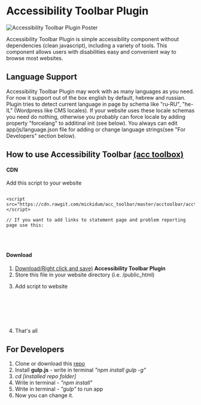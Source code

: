 <h1>Accessibility Toolbar Plugin</h1>

<p>
	<img src="https://raw.githubusercontent.com/mickidum/acc_toolbar/master/poster.jpg" alt="Accessibility Toolbar Plugin Poster">
</p>

<p>
Accessibility Toolbar Plugin is simple accessibility component without dependencies (clean javascript), including a variety of tools.
This component allows users with disabilities easy and convenient way to browse most websites.
</p>

<h2>Language Support</h2>
<p>
	Accessibility Toolbar Plugin may work with as many languages as you need. For now it support out of the box english by default, hebrew and russian. Plugin tries to detect current language in page by schema like "ru-RU", "he-IL" (Wordpress like CMS locales). If your website uses these locale schemas you need do nothing, otherwise you probably can force locale by adding property "forcelang" to additinal init (see below). You always can edit app/js/language.json file for adding or change language strings(see "For Developers" section below).
</p>

<h2>How to use Accessibility Toolbar <a href="http://webworks.ga/acc_toolbar">(acc toolbox)</a></h2>

<h4>CDN</h4>

<p>Add this script to your website</p>

<pre class="highlight">
<code>
&lt;script src="https://cdn.rawgit.com/mickidum/acc_toolbar/master/acctoolbar/acctoolbar.min.js"&gt;&lt;/script&gt;

// If you want to add links to statement page and problem reporting page use this:
<script>
	window.onload = function() {
		window.micAccessTool = new MicAccessTool({
			link: 'http://your-awesome-website.com/your-accessibility-declaration.pdf',
			contact: 'mailto:your-mail@your-awesome-website.com'
		});
	}
</script>
</code>
</pre>

<h4>Download</h4>

<ol>
	<li><a href="https://raw.githubusercontent.com/mickidum/acc_toolbar/master/acctoolbar/acctoolbar.min.js">Download(Right click and save)</a> <strong>Accessibility Toolbar Plugin</strong></li>
	<li>Store this file in your website directory (i.e. /public_html)</li>
	<li>
		<p>Add script to website</p>
		<div class="highlight highlight-source-js">
				<pre class="highlight">
					<code>
						<script src="path/to/script/where/stored/acctoolbar.min.js"></script>
						<script>
							window.onload = function() {
								window.micAccessTool = new MicAccessTool({
									link: 'http://your-awesome-website.com/your-accessibility-declaration.pdf',
									contact: 'mailto:your-mail@your-awesome-website.com',
									buttonPosition: 'right', // default is 'left'
      						forceLang: 'ru-RU' // default is 'en' may be 'he-IL' or 'ru-RU'
								});
							}
						</script>
					</code>
				</pre>
		</div>
	</li>
	<li>That's all</li>
</ol>

<h2>For Developers</h2>

<ol>
	<li>Clone or download this <a href="{{ site.github.repository_url }}">repo</a></li>
	<li>Install <strong>gulp.js</strong> - write in terminal <em>"npm install gulp -g"</em></li>
	<li><em>cd [installed repo folder]</em></li>
	<li>Write in terminal - <em>"npm install"</em></li>
	<li>Write in terminal - <em>"gulp"</em> to run app</li>
	<li>Now you can change it.</li>
</ol>
